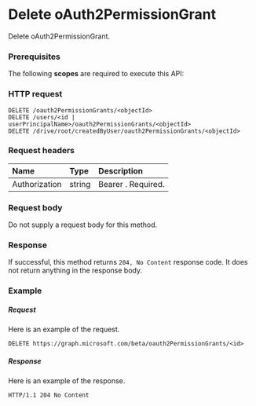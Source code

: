 # Delete oAuth2PermissionGrant

Delete oAuth2PermissionGrant.
### Prerequisites
The following **scopes** are required to execute this API: 
### HTTP request
<!-- { "blockType": "ignored" } -->
```http
DELETE /oauth2PermissionGrants/<objectId>
DELETE /users/<id | userPrincipalName>/oauth2PermissionGrants/<objectId>
DELETE /drive/root/createdByUser/oauth2PermissionGrants/<objectId>

```
### Request headers
| Name       | Type | Description|
|:---------------|:--------|:----------|
| Authorization  | string  | Bearer <token>. Required. |

### Request body
Do not supply a request body for this method.


### Response
If successful, this method returns `204, No Content` response code. It does not return anything in the response body.

### Example
##### Request
Here is an example of the request.
<!-- {
  "blockType": "request",
  "name": "delete_oauth2permissiongrant"
}-->
```http
DELETE https://graph.microsoft.com/beta/oauth2PermissionGrants/<id>
```
##### Response
Here is an example of the response. 
<!-- {
  "blockType": "response",
  "truncated": true
} -->
```http
HTTP/1.1 204 No Content
```

<!-- uuid: 8fcb5dbc-d5aa-4681-8e31-b001d5168d79
2015-10-25 14:57:30 UTC -->
<!-- {
  "type": "#page.annotation",
  "description": "Delete oAuth2PermissionGrant",
  "keywords": "",
  "section": "documentation",
  "tocPath": ""
}-->